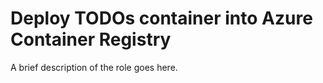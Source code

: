 Deploy TODOs container into Azure Container Registry
=========

A brief description of the role goes here.
